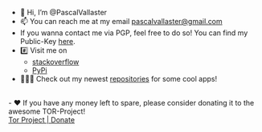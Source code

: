 - 👋 Hi, I’m @PascalVallaster
- 📫 You can reach me at my email <a href="mailto:pascalvallaster@gmail.com?subject=Issue/Bug/Message">pascalvallaster@gmail.com</a>
- If you wanna contact me via PGP, feel free to do so! You can find my Public-Key <a href="https://github.com/PascalVallaster/PascalVallaster/blob/main/My-OpenPGP-Key">here</a>.
- #️⃣ Visit me on
    - <a href="https://stackoverflow.com/users/15889585/pascal-vallaster?tab=profile">stackoverflow</a>
    - <a href="https://pypi.org/user/PascalVallaster/">PyPi</a>
- 👨🏼‍💻 Check out my newest <a href="https://github.com/PascalVallaster?tab=repositories">repositories</a> for some cool apps!<br>
<br>
- ❤️ If you have any money left to spare, please consider donating it to the awesome TOR-Project!<br>
    <a href="https://donate.torproject.org/">Tor Project | Donate</a>

